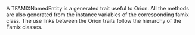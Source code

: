 A TFAMIXNamedEntity is a generated trait useful to Orion. All the methods are also generated from the instance variables of the corresponding famix class. The use links between the Orion traits follow the hierarchy of the Famix classes. 